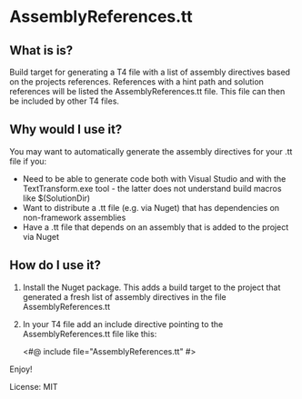 AssemblyReferences.tt
===

What is is?
---

Build target for generating a T4 file with a list of assembly directives based on the projects references. References with a hint path and solution references will be listed the AssemblyReferences.tt file. This file can then be included by other T4 files.

Why would I use it?
---
You may want to automatically generate the assembly directives for your .tt file if you:

* Need to be able to generate code both with Visual Studio and with the TextTransform.exe tool - the latter does not understand build macros like $(SolutionDir)
* Want to distribute a .tt file (e.g. via Nuget) that has dependencies on non-framework assemblies
* Have a .tt file that depends on an assembly that is added to the project via Nuget

How do I use it?
---

1. Install the Nuget package. This adds a build target to the project that generated a fresh list of assembly directives in the file AssemblyReferences.tt
2. In your T4 file add an include directive pointing to the AssemblyReferences.tt file like this:

    <#@ include file="AssemblyReferences.tt" #>

    
Enjoy!

License: MIT
